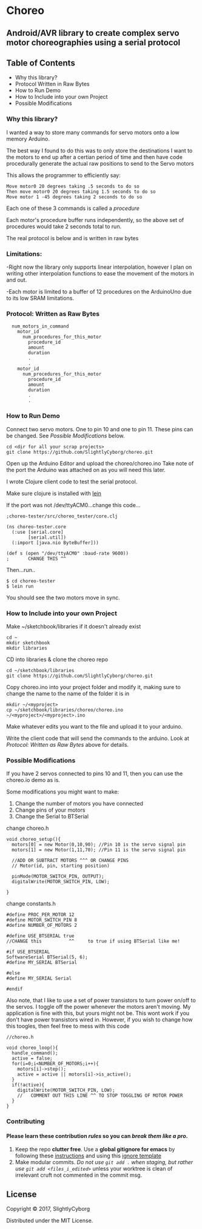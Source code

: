 # Choreo
## Android/AVR library to create complex servo motor choreographies using a serial protocol 

## Table of Contents
* Why this library?
* Protocol Written in Raw Bytes
* How to Run Demo
* How to Include into your own Project
* Possible Modifications

### Why this library?
I wanted a way to store many commands for servo motors onto a low memory Arduino.

The best way I found to do this was to only store the destinations I want to the motors to end up after a certian period of time and then have code procedurally generate the actual raw positions to send to the Servo motors

This allows the programmer to efficiently say:

```
Move motor0 20 degrees taking .5 seconds to do so
Then move motor0 20 degrees taking 1.5 seconds to do so
Move motor 1 -45 degrees taking 2 seconds to do so
```
Each one of these 3 commands is called a *procedure*

Each motor's procedure buffer runs independently, so the above set of procedures would take 2 seconds total to run.

The real protocol is below and is written in raw bytes

### Limitations:

-Right now the library only supports linear interpolation, however I plan on writing other interpolation functions to ease the movement of the motors in and out. 

-Each motor is limited to a buffer of 12 procedures on the ArduinoUno due to its low SRAM limitations.

### Protocol: Written as Raw Bytes
```
  num_motors_in_command
    motor_id
      num_procedures_for_this_motor
        procedure_id
        amount
        duration
        .
        .
    motor_id
      num_procedures_for_this_motor
        procedure_id
        amount
        duration
        .
        .

```

### How to Run Demo 

Connect two servo motors. One to pin 10 and one to pin 11.
These pins can be changed. See *Possible Modifications* below.

```
cd <dir for all your scrap projects>
git clone https://github.com/SlightlyCyborg/choreo.git
```
Open up the Arduino Editor and upload the choreo/choreo.ino
Take note of the port the Arduino was attached on as you will need this later.

I wrote Clojure client code to test the serial protocol.

Make sure clojure is installed with [lein](https://github.com/technomancy/leiningen)

If the port was not /dev/ttyACM0...change this code...

```
;choreo-tester/src/choreo_tester/core.clj

(ns choreo-tester.core
  (:use [serial.core]
        [serial.util])
  (:import [java.nio ByteBuffer]))

(def s (open "/dev/ttyACM0" :baud-rate 9600))
;       CHANGE THIS ^^

```

Then...run..

```
$ cd choreo-tester
$ lein run
```

You should see the two motors move in sync.

### How to Include into your own Project

Make ~/sketchbook/libraries if it doesn't already exist
```
cd ~
mkdir sketchbook
mkdir libraries
```

CD into libraries & clone the choreo repo
```
cd ~/sketchbook/libraries
git clone https://github.com/SlightlyCyborg/choreo.git
```

Copy choreo.ino into your project folder and modify it, making sure to change the name to the name of the folder it is in

```
mkdir ~/<myproject>
cp ~/sketchbook/libraries/choreo/choreo.ino ~/<myproject>/<myproject>.ino
```

Make whatever edits you want to the file and upload it to your arduino.

Write the client code that will send the commands to the arduino.
Look at *Protocol: Written as Raw Bytes* above for details.


### Possible Modifications
If you have 2 servos connected to pins 10 and 11, then you can use the choreo.io demo as is.

Some modifications you might want to make:

1) Change the number of motors you have connected
2) Change pins of your motors
3) Change the Serial to BTSerial

change choreo.h
```
void choreo_setup(){
  motors[0] = new Motor(0,10,90); //Pin 10 is the servo signal pin
  motors[1] = new Motor(1,11,70); //Pin 11 is the servo signal pin
  
  //ADD OR SUBTRACT MOTORS ^^^ OR CHANGE PINS
  // Motor(id, pin, starting position)

  pinMode(MOTOR_SWITCH_PIN, OUTPUT);
  digitalWrite(MOTOR_SWITCH_PIN, LOW);

}
```

change constants.h

```
#define PROC_PER_MOTOR 12
#define MOTOR_SWITCH_PIN 8
#define NUMBER_OF_MOTORS 2

#define USE_BTSERIAL true
//CHANGE this          ^^     to true if using BTSerial like me!

#if USE_BTSERIAL
SoftwareSerial BTSerial(5, 6);
#define MY_SERIAL BTSerial

#else
#define MY_SERIAL Serial

#endif
```

Also note, that I like to use a set of power transistors to turn power on/off to the servos.
I toggle off the power whenever the motors aren't moving. 
My application is fine with this, but yours might not be.
This wont work if you don't have power transistors wired in.
However, if you wish to change how this toogles, then feel free to mess with this code

```
//choreo.h

void choreo_loop(){
  handle_command();
  active = false;
  for(i=0;i<NUMBER_OF_MOTORS;i++){
    motors[i]->step();
    active = active || motors[i]->is_active();
  }
  if(!active){
    digitalWrite(MOTOR_SWITCH_PIN, LOW);
    //   COMMENT OUT THIS LINE ^^ TO STOP TOGGLING OF MOTOR POWER
  }
}
```



### Contributing

#### Please learn these contribution _rules_ so you can _break them like a pro_. 

1. Keep the repo **clutter free**. Use a **global gitignore for emacs** by following these [instructions](https://help.github.com/articles/ignoring-files/#create-a-global-gitignore) and using this [ignore template](https://github.com/github/gitignore/blob/master/Global/Emacs.gitignore)
2. Make modular commits. *Do not use `git add .` when staging, but rather use `git add <files_i_edited>`* unless your worktree is clean of irrelevant cruft not commented in the commit msg.

## License


Copyright © 2017, SlightlyCyborg

Distributed under the MIT License.
